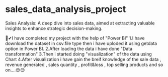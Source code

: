 # sales_data_analysis_project
 Sales Analysis: A deep dive into sales data, aimed at extracting valuable 
insights to enhance strategic decision-making.

📅✔I have completed my project with the help of "Power BI"
1.I have download the dataset in csv.file type then i have uploded it using getdata option in Power BI.
2.After loading the data i have done "Data transformation" 
3.Then i started doing "visualization" of the data using Chart
4.After visualization i have gain the breif knowledge of the sale data , revenue generated , sales quantity , profit&loss , top selling products and so on....😊😊


